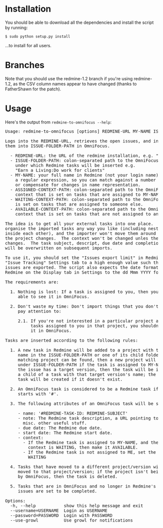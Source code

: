 Installation
============

You should be able to download all the dependencies and install the
script by running:

    $ sudo python setup.py install

...to install for all users.

Branches
========

Note that you should use the redmine-1.2 branch if you're using
redmine-1.2, as the CSV column names appear to have changed (thanks to
FatherShawn for the patch).

Usage
=====

Here's the output from `redmine-to-omnifocus --help`:

<pre>
Usage: redmine-to-omnifocus [options] REDMINE-URL MY-NAME ISSUE-FOLDER-PATH ASSIGNED-CONTEXT-PATH WAITING-CONTEXT-PATH AVAILABLE-CONTEXT-PATH

Logs into the REDMINE-URL, retrieves the open issues, and inserts
them into ISSUE-FOLDER-PATH in OmniFocus.

  - REDMINE-URL: the URL of the redmine installation, e.g. "http://redmine.org"
  - ISSUE-FOLDER-PATH: colon-separated path to the OmniFocus folder
    under which Redmine tasks will be inserted e.g.
    "Earn a Living:Do work for clients"
  - MY-NAME: your full name in Redmine (not your login name); this is
    a regular expression, so you can match against a number of names,
    or compensate for changes in name representation.
  - ASSIGNED-CONTEXT-PATH: colon-separated path to the OmniFocus
    context that is set on tasks that are assigned to MY-NAME.
  - WAITING-CONTEXT-PATH: colon-separated path to the OmniFocus context that
    is set on tasks that are assigned to someone else.
  - AVAILABLE-CONTEXT-PATH: colon-separated path to the OmniFocus
    context that is set on tasks that are not assigned to anyone.

The idea is to get all your external tasks into one place.  You can
organise the imported tasks any way you like (including nesting them
inside each other), and the importer won't move them around _unless_
the project changes.  The context won't be changed unles the assignee
changes.  The task subject, descript, due date and completion status
will be overwritten on subsequent imports.

To use it, you should set the "Issues export limit" in Redmine's
"Issue Tracking" Settings tab to a high enough value such that all
issues are exported. The script also expects the date format to be set in
Redmine on the Display tab in Settings to the dd Mmm YYYY format, such as 19 Sep 2011

The requirements are:
 
  1. Nothing is lost: If a task is assigned to you, then you must be
     able to see it in OmniFocus.

  2. Don't waste my time: Don't import things that you don't need to
     pay attention to:

     2.1. If you're not interested in a particular project and there are no
          tasks assigned to you in that project, you shouldn't have to track
          it in OmniFocus.

Tasks are inserted according to the following rules:

  1. A new task in Redmine will be added to a project with the same
     name in the ISSUE-FOLDER-PATH or one of its child folders.  If no
     matching project can be found, then a new project will be created
     under ISSUE-FOLDER-PATH if the task is assigned to MY-NAME.  If
     the issue has a target version, then the task will be inserted as
     a child of a task with that target version's name; the version
     task will be created if it doesn't exist.

  2. An OmniFocus task is considered to be a Redmine task if its name
     starts with '#'.

  3. The following attributes of an OmniFocus task will be set:

     - name: '#REDMINE-TASK-ID: REDMINE-SUBJECT'
     - note: The Redmine task description, a URL pointing to the task,
       misc. other useful stuff.
     - due date: The Redmine due date.
     - start date: The Redmine start date.
     - context:
       - If the Redmine task is assigned to MY-NAME, and the current
         context is WAITING, then make it AVAILABLE.
       - If the Redmine task is not assigned to ME, set the context to
         WAITING

  4. Tasks that have moved to a different project/version will be
     moved to that project/version; if the project isn't being tracked
     by OmniFocus, then the task is deleted.

  5. Tasks that are in OmniFocus and no longer in Redmine's open
     issues are set to be completed.

Options:
  -h, --help           show this help message and exit
  --username=USERNAME  Login as USERNAME
  --password=PASSWORD  Login with PASSWORD
  --use-growl          Use growl for notifications
</pre>

